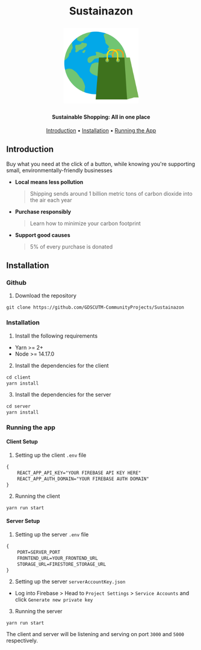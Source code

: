 <h1 align="center">
  <p align="center">Sustainazon</p>
  <p align="center" width="100%">
  <a href="https://sustainazon.tk/">
    <img src="/client/public/favicon.ico" width="200px" align="center">
  </a>
  </p>
  <h4 align="center">Sustainable Shopping: All in one place</h4>
  <p align="center" width="100%">
    <a href="https://sustainazon.tk"></a>
  </p>
</h1>

<p align="center">
  <a href="#introduction">Introduction</a> •
  <a href="#installation">Installation</a> •
  <a href="#Running-the-app">Running the App</a>
</p>

## Introduction

Buy what you need at the click of a button, while knowing you're supporting small, environmentally-friendly businesses

- **Local means less pollution**

  > Shipping sends around 1 billion metric tons of carbon dioxide into the air each year

- **Purchase responsibly**

  > Learn how to minimize your carbon footprint

- **Support good causes**

  > 5% of every purchase is donated

## Installation

### Github

1. Download the repository

```
git clone https://github.com/GDSCUTM-CommunityProjects/Sustainazon
```

### Installation

1. Install the following requirements

- Yarn >= 2+
- Node >= 14.17.0

2. Install the dependencies for the client

```
cd client
yarn install
```

3. Install the dependencies for the server

```
cd server
yarn install
```

### Running the app

#### Client Setup

1. Setting up the client `.env` file
```
{
    REACT_APP_API_KEY="YOUR FIREBASE API KEY HERE"
    REACT_APP_AUTH_DOMAIN="YOUR FIREBASE AUTH DOMAIN"
}
```
2. Running the client 

```
yarn run start
```

#### Server Setup
1. Setting up the server `.env` file
```
{
    PORT=SERVER_PORT
    FRONTEND_URL=YOUR_FRONTEND_URL
    STORAGE_URL=FIRESTORE_STORAGE_URL
}
```

2. Setting up the server `serverAccountKey.json`

- Log into Firebase > Head to `Project Settings` > `Service Accounts` and click `Generate new private key` 

3. Running the server
 
```
yarn run start
```

The client and server will be listening and serving on port `3000` and `5000` respectively.

